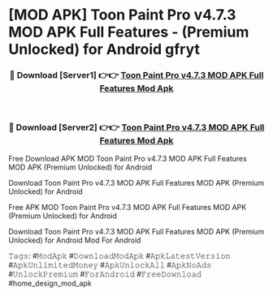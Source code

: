 # [MOD APK] Toon Paint Pro v4.7.3 MOD APK Full Features - (Premium Unlocked) for Android gfryt



<div align="center">
<h3>🔴 Download [Server1] 👉👉 <a href="https://momento.my/?title=Toon_Paint_Pro_v4.7.3_MOD_APK_Full_Features">Toon Paint Pro v4.7.3 MOD APK Full Features Mod Apk</a></h3><br>

<h3>🔴 Download [Server2] 👉👉 <a href="https://momento.my/?title=Toon_Paint_Pro_v4.7.3_MOD_APK_Full_Features">Toon Paint Pro v4.7.3 MOD APK Full Features Mod Apk</a></h3>
</div>



Free Download APK MOD Toon Paint Pro v4.7.3 MOD APK Full Features MOD APK (Premium Unlocked) for Android

Download Toon Paint Pro v4.7.3 MOD APK Full Features MOD APK (Premium Unlocked) for Android

Free APK MOD Toon Paint Pro v4.7.3 MOD APK Full Features MOD APK (Premium Unlocked) for Android

Download Toon Paint Pro v4.7.3 MOD APK Full Features MOD APK (Premium Unlocked) for Android Mod For Android

𝚃𝚊𝚐𝚜: #𝙼𝚘𝚍𝙰𝚙𝚔 #𝙳𝚘𝚠𝚗𝚕𝚘𝚊𝚍𝙼𝚘𝚍𝙰𝚙𝚔 #𝙰𝚙𝚔𝙻𝚊𝚝𝚎𝚜𝚝𝚅𝚎𝚛𝚜𝚒𝚘𝚗 #𝙰𝚙𝚔𝚄𝚗𝚕𝚒𝚖𝚒𝚝𝚎𝚍𝙼𝚘𝚗𝚎𝚢 #𝙰𝚙𝚔𝚄𝚗𝚕𝚘𝚌𝚔𝙰𝚕𝚕 #𝙰𝚙𝚔𝙽𝚘𝙰𝚍𝚜 #𝚄𝚗𝚕𝚘𝚌𝚔𝙿𝚛𝚎𝚖𝚒𝚞𝚖 #𝙵𝚘𝚛𝙰𝚗𝚍𝚛𝚘𝚒𝚍 #𝙵𝚛𝚎𝚎𝙳𝚘𝚠𝚗𝚕𝚘𝚊𝚍 #home_design_mod_apk
